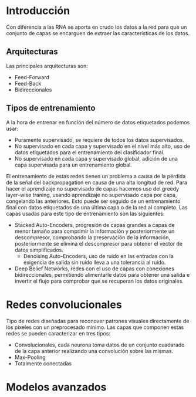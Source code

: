 # Introducción
Con diferencia a las RNA se aporta en crudo los datos a la red para que un conjunto de capas se encarguen de extraer las características de los datos.
## Arquitecturas
Las principales arquitecturas son:
- Feed-Forward
- Feed-Back
- Bidireccionales

## Tipos de entrenamiento
A la hora de entrenar en función del número de datos etiquetados podemos usar:
- Puramente supervisado, se requiere de todos los datos supervisados.
- No supervisado en cada capa y supervisado en el nivel más alto, uso de datos etiquetados para el entrenamiento del clasificador final.
- No supervisado en cada capa y supervisado global, adición de una capa supervisada para un entrenamiento global.

El entrenamiento de estas redes tienen un problema a causa de la pérdida de la señal del backpropagation en causa de una alta longitud de red.
Para hacer el aprendizaje no supervisado de capas hacemos uso del greedy layer-wise traning, usando aprendizaje no supervisado capa por capa, congelando las anteriores. Esto puede ser seguido de un entrenamiento final con datos etiquetados de una última capa o de la red al completo. Las capas usadas para este tipo de entrenamiento son las siguientes:
- Stacked Auto-Encoders, progresión de capas grandes a capas de menor tamaño para comprimir la información y posteriormente un descompresor, comprobando la preservación de la información, posteriormente se elimina el descompresor para obtener el vector de datos simplificados.
	- Denoising Auto-Encoders, uso de ruido en las entradas con la exigencia de salida sin ruido lleva a una tolerancia al ruido.
- Deep Belief Networks, redes con el uso de capas con conexiones bidireccionales, permitiendo alimentarle datos para obtener una salida e invertir el flujo para comprobar que se recuperan los datos originales.

# Redes convolucionales
Tipo de redes diseñadas para reconover patrones visuales directamente de los pixeles con un preprocesado minimo.
Las capas que componen estas redes se pueden caracterizar en tres tipos:
- Convolucionales, cada neurona toma datos de un conjunto cuadarado de la capa anterior realizando una convolución sobre las mismas.
- Max-Pooling
- Totalmente conectadas
# Modelos avanzados